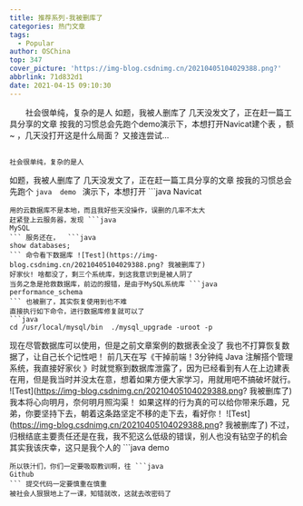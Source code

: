 ```yaml
---
title: 推荐系列-我被删库了
categories: 热门文章
tags:
  - Popular
author: OSChina
top: 347
cover_picture: 'https://img-blog.csdnimg.cn/20210405104029388.png?'
abbrlink: 71d832d1
date: 2021-04-15 09:10:30
---
```


&emsp;&emsp;社会很单纯，复杂的是人 如题，我被人删库了 几天没发文了，正在赶一篇工具分享的文章 按我的习惯总会先跑个demo演示下，本想打开Navicat建个表 ，额~ ，几天没打开这是什么局面？ 又接连尝试...
<!-- more -->

                                                                                                                                                                                        社会很单纯，复杂的是人 
如题，我被人删库了 
几天没发文了，正在赶一篇工具分享的文章 
按我的习惯总会先跑个 ```java 
  demo
  ``` 演示下，本想打开 ```java 
  Navicat
  ``` 建个表 ，额~ ，几天没打开这是什么局面？ ![Test](https://img-blog.csdnimg.cn/20210405104029388.png? 我被删库了) 又接连尝试连了几次未果，我就有种不好的预感 
用的云数据库不是本地，而且我好些天没操作，误删的几率不太大 
赶紧登上云服务器，发现 ```java 
  MySQL
  ``` 服务还在，  ```java 
  show databases;
  ``` 命令看下数据库 ![Test](https://img-blog.csdnimg.cn/20210405104029388.png? 我被删库了) 
好家伙! 啥都没了，剩三个系统库，到这我意识到是被人阴了 
当务之急是抢救数据库，前边的报错，是由于MySQL系统库 ```java 
  performance_schema
  ``` 也被删了，其实恢复使用到也不难 
直接执行如下命令，进行数据库修复就可以了 
 ```java 
  cd /usr/local/mysql/bin  ./mysql_upgrade -uroot -p

  ```  
现在尽管数据库可以使用，但是之前文章案例的数据表全没了 
我也不打算恢复数据了，让自己长个记性吧！ 
前几天在写《干掉前端！3分钟纯 Java 注解搭个管理系统，我直接好家伙 》时就觉察到数据库泄露了，因为已经看到有人在上边建表在用，但是我当时并没太在意，想着如果方便大家学习，用就用吧不搞破坏就行。 
![Test](https://img-blog.csdnimg.cn/20210405104029388.png? 我被删库了) 
我本将心向明月，奈何明月照沟渠！ 
如果这样的行为真的可以给你带来乐趣，兄弟，你要坚持下去，朝着这条路坚定不移的走下去，看好你！ 
![Test](https://img-blog.csdnimg.cn/20210405104029388.png? 我被删库了) 
不过，归根结底主要责任还是在我，我不犯这么低级的错误，别人也没有钻空子的机会 
其实我该庆幸，这只是我个人的 ```java 
  demo
  ``` 库，如果我提交的是公司的代码，那后果~ 
所以铁汁们，你们一定要吸取教训啊，往 ```java 
  Github
  ``` 提交代码一定要慎重在慎重 
被社会人狠狠地上了一课，知错就改，这就去改密码了
                                        